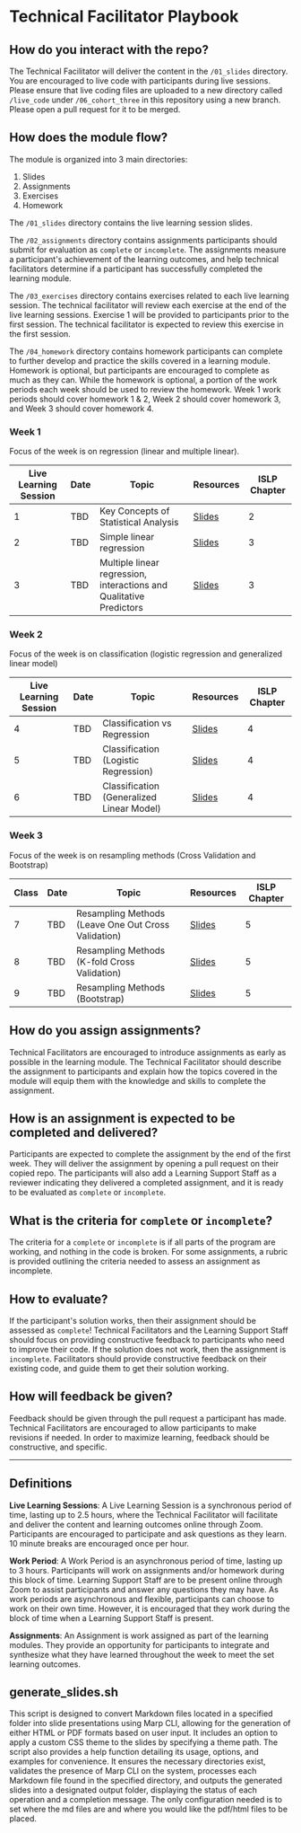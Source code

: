 # Technical Facilitator Playbook

## How do you interact with the repo?
The Technical Facilitator will deliver the content in the `/01_slides` directory. You are encouraged to live code with participants during live sessions. Please ensure that live coding files are uploaded to a new directory called `/live_code` under `/06_cohort_three` in this repository using a new branch. Please open a pull request for it to be merged.

## How does the module flow?
The module is organized into 3 main directories:
1. Slides
2. Assignments
3. Exercises
4. Homework

The `/01_slides` directory contains the live learning session slides.

The `/02_assignments` directory contains assignments participants should submit for evaluation as  `complete` or `incomplete`. The assignments measure a participant's achievement of the learning outcomes, and help technical facilitators determine if a participant has successfully completed the learning module. 

The `/03_exercises` directory contains exercises related to each live learning session. The technical facilitator will review each exercise at the end of the live learning sessions. Exercise 1 will be provided to participants prior to the first session. The technical facilitator is expected to review this exercise in the first session. 

The `/04_homework` directory contains homework participants can complete to further develop and practice the skills covered in a learning module. Homework is optional, but participants are encouraged to complete as much as they can. While the homework is optional, a portion of the work periods each week should be used to review the homework. Week 1 work periods should cover homework 1 & 2, Week 2 should cover homework 3, and Week 3 should cover homework 4. 

### Week 1

Focus of the week is on regression (linear and multiple linear).

| Live Learning Session  | Date   | Topic                                                 |  Resources | ISLP Chapter |       
|--------|--------|-------------------------------------------------------|------------| -------------|
| 1      | TBD    | Key Concepts of Statistical Analysis                  | [Slides](../01_slides/1_statistical_learning.pdf)                      | 2 |
| 2      | TBD    | Simple linear regression                              | [Slides](../01_slides/2_linear_regression.pdf)                         | 3 |
| 3      | TBD    | Multiple linear regression, interactions and Qualitative Predictors  | [Slides](../01_slides/3_multiple_linear_regression.pdf) | 3 |

### Week 2

Focus of the week is on classification (logistic regression and generalized linear model)

| Live Learning Session  | Date   | Topic                                                 |  Resources | ISLP Chapter |
|--------|--------|-------------------------------------------------------|------------| -------------|   
| 4      | TBD    | Classification vs Regression                          | [Slides](../01_slides/4_classification.pdf)                            | 4 |
| 5      | TBD    | Classification (Logistic Regression)                | [Slides](../01_slides/5_logistic_regression.pdf)                       | 4 |
| 6      | TBD    | Classification (Generalized Linear Model)             | [Slides](../01_slides/6_generalized_linear_models.pdf)                 | 4 |

### Week 3

Focus of the week is on resampling methods (Cross Validation and Bootstrap)

| Class  | Date   | Topic                                                 |  Resources | ISLP Chapter | 
|--------|--------|-------------------------------------------------------|------------| -------------|
| 7      | TBD    | Resampling Methods (Leave One Out Cross Validation)   |  [Slides](../01_slides/7_leave_one_out_cross_validation.pdf)           | 5 | 
| 8      | TBD    | Resampling Methods (K-fold Cross Validation)          | [Slides](../01_slides/8_k_fold_cross_validation.pdf)                   | 5 | 
| 9      | TBD    | Resampling Methods (Bootstrap)                        | [Slides](../01_slides/9_the_bootstrap.pdf)                             | 5 | 

## How do you assign assignments?
Technical Facilitators are encouraged to introduce assignments as early as possible in the learning module. The Technical Facilitator should describe the assignment to participants and explain how the topics covered in the module will equip them with the knowledge and skills to complete the assignment. 

## How is an assignment is expected to be completed and delivered?
Participants are expected to complete the assignment by the end of the first week. They will deliver the assignment by opening a pull request on their copied repo. The participants will also add a Learning Support Staff as a reviewer indicating they delivered a completed assignment, and it is ready to be evaluated as `complete` or `incomplete`.

## What is the criteria for `complete` or `incomplete`?
The criteria for a `complete` or `incomplete` is if all parts of the program are working, and nothing in the code is broken. For some assignments, a rubric is provided outlining the criteria needed to assess an assignment as incomplete.

## How to evaluate?
If the participant's solution works, then their assignment should be assessed as `complete`! Technical Facilitators and the Learning Support Staff should focus on providing constructive feedback to participants who need to improve their code. If the solution does not work, then the assignment is `incomplete`. Facilitators should provide constructive feedback on their existing code, and guide them to get their solution working.

## How will feedback be given?
Feedback should be given through the pull request a participant has made. Technical Facilitators are encouraged to allow participants to make revisions if needed. In order to maximize learning, feedback should be constructive, and specific.

<hr>

## Definitions
**Live Learning Sessions**: A Live Learning Session is a synchronous period of time, lasting up to 2.5 hours, where the Technical Facilitator will facilitate and deliver the content and learning outcomes online through Zoom. Participants are encouraged to participate and ask questions as they learn. 10 minute breaks are encouraged once per hour.

**Work Period**: A Work Period is an asynchronous period of time, lasting up to 3 hours. Participants will work on assignments and/or homework during this block of time. Learning Support Staff are to be present online through Zoom to assist participants and answer any questions they may have. As work periods are asynchronous and flexible, participants can choose to work on their own time. However, it is encouraged that they work during the block of time when a Learning Support Staff is present.

**Assignments**: An Assignment is work assigned as part of the learning modules. They provide an opportunity for participants to integrate and synthesize what they have learned throughout the week to meet the set learning outcomes.

## generate_slides.sh

This script is designed to convert Markdown files located in a specified folder into slide presentations using Marp CLI, allowing for the generation of either HTML or PDF formats based on user input. It includes an option to apply a custom CSS theme to the slides by specifying a theme path. The script also provides a help function detailing its usage, options, and examples for convenience. It ensures the necessary directories exist, validates the presence of Marp CLI on the system, processes each Markdown file found in the specified directory, and outputs the generated slides into a designated output folder, displaying the status of each operation and a completion message. The only configuration needed is to set where the md files are and where you would like the pdf/html files to be placed.
